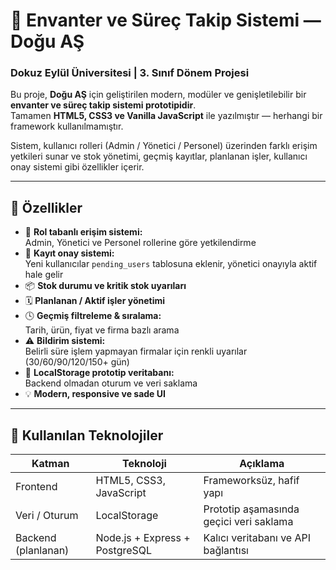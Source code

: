 # 🏢 Envanter ve Süreç Takip Sistemi — Doğu AŞ  
### Dokuz Eylül Üniversitesi | 3. Sınıf Dönem Projesi  

Bu proje, **Doğu AŞ** için geliştirilen modern, modüler ve genişletilebilir bir **envanter ve süreç takip sistemi prototipidir**.  
Tamamen **HTML5, CSS3 ve Vanilla JavaScript** ile yazılmıştır — herhangi bir framework kullanılmamıştır.  

Sistem, kullanıcı rolleri (Admin / Yönetici / Personel) üzerinden farklı erişim yetkileri sunar ve stok yönetimi, geçmiş kayıtlar, planlanan işler, kullanıcı onay sistemi gibi özellikler içerir.  

---

## 🚀 Özellikler

- 👥 **Rol tabanlı erişim sistemi:**  
  Admin, Yönetici ve Personel rollerine göre yetkilendirme  
- 📝 **Kayıt onay sistemi:**  
  Yeni kullanıcılar `pending_users` tablosuna eklenir, yönetici onayıyla aktif hale gelir  
- 📦 **Stok durumu ve kritik stok uyarıları**  
- 🗓️ **Planlanan / Aktif işler yönetimi**  
- 🕓 **Geçmiş filtreleme & sıralama:**  
  Tarih, ürün, fiyat ve firma bazlı arama  
- ⚠️ **Bildirim sistemi:**  
  Belirli süre işlem yapmayan firmalar için renkli uyarılar (30/60/90/120/150+ gün)  
- 💾 **LocalStorage prototip veritabanı:**  
  Backend olmadan oturum ve veri saklama  
- 💡 **Modern, responsive ve sade UI**

---

## 🧠 Kullanılan Teknolojiler

| Katman | Teknoloji | Açıklama |
|--------|------------|----------|
| Frontend | HTML5, CSS3, JavaScript | Frameworksüz, hafif yapı |
| Veri / Oturum | LocalStorage | Prototip aşamasında geçici veri saklama |
| Backend (planlanan) | Node.js + Express + PostgreSQL | Kalıcı veritabanı ve API bağlantısı |
